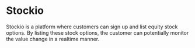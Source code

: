 # Stockio
Stockio is a platform where customers can sign up and list equity stock options. By listing these stock options, the customer can potentially monitor the value change in a realtime manner.
